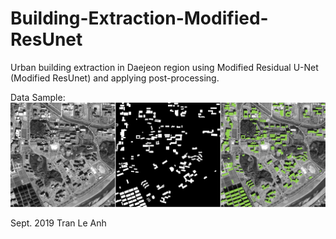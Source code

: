# Building-Extraction-Modified-ResUnet
Urban building extraction in Daejeon region using Modified Residual U-Net (Modified ResUnet) and applying post-processing.

Data Sample:
![picture](data_samples/data_sample.jpg)

Sept. 2019
Tran Le Anh
